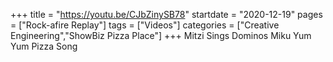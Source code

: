 +++
title = "https://youtu.be/CJbZinySB78"
startdate = "2020-12-19"
pages = ["Rock-afire Replay"]
tags = ["Videos"]
categories = ["Creative Engineering","ShowBiz Pizza Place"]
+++
Mitzi Sings Dominos Miku Yum Yum Pizza Song
